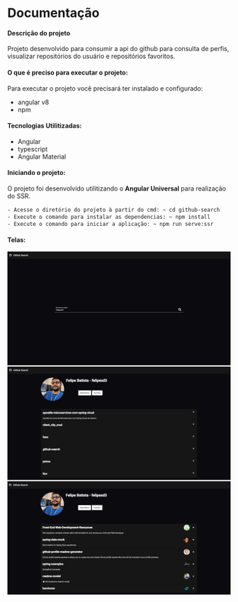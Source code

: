 # Documentação

#### Descrição do projeto

Projeto desenvolvido para consumir a api do github para consulta de perfis, 
visualizar repositórios do usuário e repositórios favoritos.

#### O que é preciso para executar o projeto:

Para executar o projeto você precisará ter instalado e configurado:

- angular v8
- npm

#### Tecnologias Utilitizadas:

- Angular
- typescript
- Angular Material

#### Iniciando o projeto:

O projeto foi desenvolvido utilitizando o **Angular Universal** para realização do SSR.

    - Acesse o diretório do projeto à partir do cmd: ~ cd github-search
    - Execute o comando para instalar as dependencias: ~ npm install
    - Execute o comando para iniciar a aplicação: ~ npm run serve:ssr
    
#### Telas:

<img src="./github/img/1.JPG" />

<img src="./github/img/2.JPG" />

<img src="./github/img/3.JPG" />
